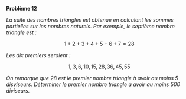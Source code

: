 **Problème 12**

_La suite des nombres triangles est obtenue en calculant les sommes partielles sur les nombres naturels. Par exemple, le septième nombre triangle est :_

$$
1+2+3+4+5+6+7=28
$$

_Les dix premiers seraient :_

$$
1,3, 6, 10, 15, 28, 36, 45, 55
$$

_On remarque que $28$ est le premier nombre triangle à avoir au moins $5$ disviseurs. Déterminer le premier nombre triangle à avoir au moins $500$ diviseurs._